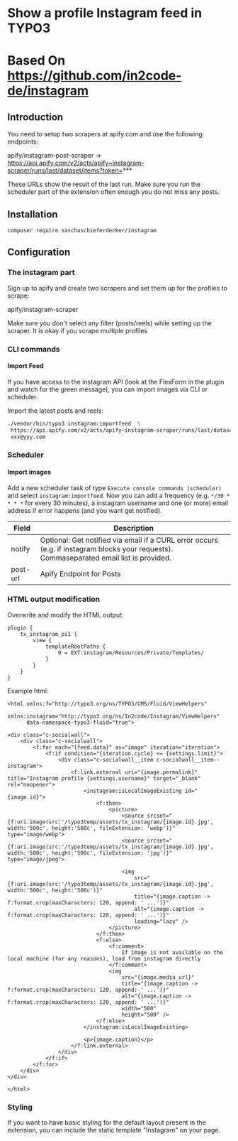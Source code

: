 # Show a profile Instagram feed in TYPO3

# Based On https://github.com/in2code-de/instagram

## Introduction

You need to setup two scrapers at apify.com and use the following endpoints:

apify/instagram-post-scraper -> https://api.apify.com/v2/acts/apify~instagram-scraper/runs/last/dataset/items?token=***

These URLs show the result of the last run. Make sure you run the scheduler part of the extension often enough you do not miss any posts.


## Installation

`composer require saschaschieferdecker/instagram`


## Configuration

### The instagram part

Sign up to apify and create two scrapers and set them up for the profiles to scrape:

apify/instagram-scraper

Make sure you don't select any filter (posts/reels) while setting up the scraper.
It is okay if you scrape multiple profiles

### CLI commands

#### Import Feed

If you have access to the instagram API (look at the FlexForm in the plugin and watch for the green message), you can
import images via CLI or scheduler.

Import the latest posts and reels:

```bash
./vendor/bin/typo3 instagram:importfeed  \
 https://api.apify.com/v2/acts/apify~instagram-scraper/runs/last/dataset/items?token=xxx \
 xxx@yyy.com
 ```



### Scheduler

#### Import images

Add a new scheduler task of type `Execute console commands (scheduler)` and select `instagram:importfeed`. Now you can
add a frequency (e.g. `*/30 * * * *` for every 30 minutes), a instagram username and one (or more) email address if
error happens (and you want get notified).

| Field    | Description                                                                                                                              |
|----------|------------------------------------------------------------------------------------------------------------------------------------------|
| notify   | Optional: Get notified via email if a CURL error occurs (e.g. if instagram blocks your requests). Commaseparated email list is provided. |
| post-url   | Apify Endpoint for Posts                                                                                                                 |

### HTML output modification

Overwrite and modify the HTML output:

```
plugin {
    tx_instagram_pi1 {
        view {
            templateRootPaths {
                0 = EXT:instagram/Resources/Private/Templates/
            }
        }
    }
}
```


Example html:

```
<html xmlns:f="http://typo3.org/ns/TYPO3/CMS/Fluid/ViewHelpers"
	  xmlns:instagram="http://typo3.org/ns/In2code/Instagram/ViewHelpers"
	  data-namespace-typo3-fluid="true">

<div class="c-socialwall">
	<div class="c-socialwall">
		<f:for each="{feed.data}" as="image" iteration="iteration">
			<f:if condition="{iteration.cycle} <= {settings.limit}">
				<div class="c-socialwall__item c-socialwall__item--instagram">
					<f:link.external uri="{image.permalink}" title="Instagram profile {settings.username}" target="_blank" rel="noopener">
						<instagram:isLocalImageExisting id="{image.id}">
							<f:then>
								<picture>
									<source srcset="{f:uri.image(src:'/typo3temp/assets/tx_instagram/{image.id}.jpg', width:'500c', height:'500c', fileExtension: 'webp')}" type="image/webp">
									<source srcset="{f:uri.image(src:'/typo3temp/assets/tx_instagram/{image.id}.jpg', width:'500c', height:'500c', fileExtension: 'jpg')}" type="image/jpeg">

									<img
										src="{f:uri.image(src:'/typo3temp/assets/tx_instagram/{image.id}.jpg', width:'500c', height:'500c')}"
										title="{image.caption -> f:format.crop(maxCharacters: 120, append: ' ...')}"
										alt="{image.caption -> f:format.crop(maxCharacters: 120, append: ' ...')}"
										loading="lazy" />
								</picture>
							</f:then>
							<f:else>
								<f:comment>
									If image is not available on the local machine (for any reasons), load from instagram directly
								</f:comment>
								<img
									src="{image.media_url}"
									title="{image.caption -> f:format.crop(maxCharacters: 120, append: ' ...')}"
									alt="{image.caption -> f:format.crop(maxCharacters: 120, append: ' ...')}"
									width="500"
									height="500" />
							</f:else>
						</instagram:isLocalImageExisting>

						<p>{image.caption}</p>
					</f:link.external>
				</div>
			</f:if>
		</f:for>
	</div>
</div>

</html>
```

### Styling

If you want to have basic styling for the default layout present in the extension, you can include the
static template "Instagram" on your page.
